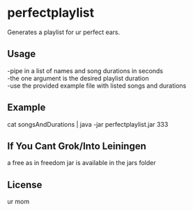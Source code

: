 # perfectplaylist

Generates a playlist for ur perfect ears.

## Usage

-pipe in a list of names and song durations in seconds 	<br />
-the one argument is the desired playlist duration		<br />
-use the provided example file with listed songs and durations

## Example

cat songsAndDurations | java -jar perfectplaylist.jar 333

## If You Cant Grok/Into Leiningen

a free as in freedom jar is available in the jars folder

## License

ur mom
